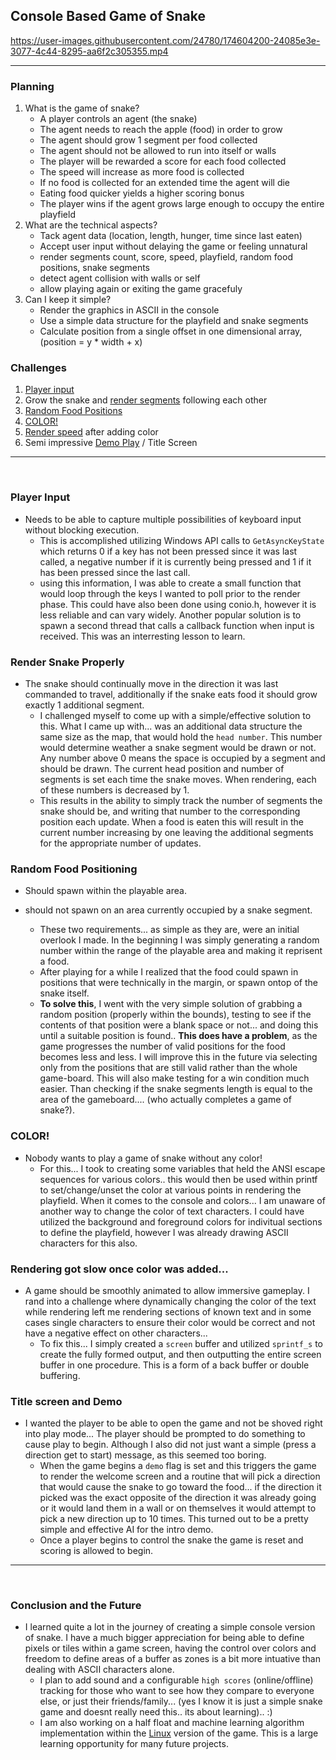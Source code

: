 
## Console Based Game of Snake 
https://user-images.githubusercontent.com/24780/174604200-24085e3e-3077-4c44-8295-aa6f2c305355.mp4

---
### Planning
1. What is the game of snake? 
   - A player controls an agent (the snake)
   - The agent needs to reach the apple (food) in order to grow
   - The agent should grow 1 segment per food collected
   - The agent should not be allowed to run into itself or walls
   - The player will be rewarded a score for each food collected
   - The speed will increase as more food is collected
   - If no food is collected for an extended time the agent will die
   - Eating food quicker yields a higher scoring bonus
   - The player wins if the agent grows large enough to occupy the entire playfield
2. What are the technical aspects?
   - Tack agent data (location, length, hunger, time since last eaten)
   - Accept user input without delaying the game or feeling unnatural
   - render segments count, score, speed, playfield, random food positions, snake segments
   - detect agent collision with walls or self
   - allow playing again or exiting the game gracefuly
3. Can I keep it simple?
   - Render the graphics in ASCII in the console
   - Use a simple data structure for the playfield and snake segments
   - Calculate position from a single offset in one dimensional array, (position = y * width + x)

### Challenges
1. [Player input](#player-input)
2. Grow the snake and [render segments](#render-snake-properly) following each other
3. [Random Food Positions](#random-food-positioning)
4. [COLOR!](#color)
5. [Render speed](#rendering-got-slow-once-color-was-added) after adding color
6. Semi impressive [Demo Play](#title-screen-and-demo) / Title Screen

---
<br>

### Player Input
 * Needs to be able to capture multiple possibilities of keyboard input without blocking execution.
   - This is accomplished utilizing Windows API calls to ```GetAsyncKeyState``` which returns 0 if a key has not been pressed since it was last called, a negative number if it is currently being pressed and 1 if it has been pressed since the last call.
   - using this information, I was able to create a small function that would loop through the keys I wanted to poll prior to the render phase. This could have also been done using conio.h, however it is less reliable and can vary widely. Another popular solution is to spawn a second thread that calls a callback function when input is received. This was an interresting lesson to learn.

### Render Snake Properly
 * The snake should continually move in the direction it was last commanded to travel, additionally if the snake eats food it should grow exactly 1 additional segment.
   - I challenged myself to come up with a simple/effective solution to this. What I came up with... was an additional data structure the same size as the map, that would hold the ```head number```. This number would determine weather a snake segment would be drawn or not. Any number above 0 means the space is occupied by a segment and should be drawn. The current head position and number of segments is set each time the snake moves. When rendering, each of these numbers is decreased by 1.
   - This results in the ability to simply track the number of segments the snake should be, and writing that number to the corresponding position each update. When a food is eaten this will result in the current number increasing by one leaving the additional segments for the appropriate number of updates.

### Random Food Positioning
 * Should spawn within the playable area.
 * should not spawn on an area currently occupied by a snake segment.

   - These two requirements... as simple as they are, were an initial overlook I made. In the beginning I was simply generating a random number within the range of the playable area and making it reprisent a food. 
   - After playing for a while I realized that the food could spawn in positions that were technically in the margin, or spawn ontop of the snake itself. 
   - **To solve this**, I went with the very simple solution of grabbing a random position (properly within the bounds), testing to see if the contents of that position were a blank space or not... and doing this until a suitable position is found.. **This does have a problem**, as the game progresses the number of valid positions for the food becomes less and less. I will improve this in the future via selecting only from the positions that are still valid rather than the whole game-board. This will also make testing for a win condition much easier. Than checking if the snake segments length is equal to the area of the gameboard.... (who actually completes a game of snake?). 

### COLOR!
 * Nobody wants to play a game of snake without any color!
   - For this... I took to creating some variables that held the ANSI escape sequences for various colors.. this would then be used within printf to set/change/unset the color at various points in rendering the playfield. When it comes to the console and colors... I am unaware of another way to change the color of text characters. I could have utilized the background and foreground colors for indivitual sections to define the playfield, however I was already drawing ASCII characters for this also.

### Rendering got slow once color was added...
 * A game should be smoothly animated to allow immersive gameplay. I rand into a challenge where dynamically changing the color of the text while rendering left me rendering sections of known text and in some cases single characters to ensure their color would be correct and not have a negative effect on other characters...
   - To fix this... I simply created a ```screen``` buffer and utilized ```sprintf_s``` to create the fully formed output, and then outputting the entire screen buffer in one procedure. This is a form of a back buffer or double buffering. 

### Title screen and Demo
 * I wanted the player to be able to open the game and not be shoved right into play mode... The player should be prompted to do something to cause play to begin. Although I also did not just want a simple (press a direction get to start) message, as this seemed too boring.
   - When the game begins a `demo` flag is set and this triggers the game to render the welcome screen and a routine that will pick a direction that would cause the snake to go toward the food... if the direction it picked was the exact opposite of the direction it was already going or it would land them in a wall or on themselves it would attempt to pick a new direction up to 10 times. This turned out to be a pretty simple and effective AI for the intro demo. 
   - Once a player begins to control the snake the game is reset and scoring is allowed to begin.
---
<br>

### Conclusion and the Future
 * I learned quite a lot in the journey of creating a simple console version of snake. I have a much bigger appreciation for being able to define pixels or tiles within a game screen, having the control over colors and freedom to define areas of a buffer as zones is a bit more intuative than dealing with ASCII characters alone. 
   - I plan to add sound and a configurable ```high scores``` (online/offline) tracking for those who want to see how they compare to everyone else, or just their friends/family... (yes I know it is just a simple snake game and doesnt really need this.. its about learning).. :)
   - I am also working on a half float and machine learning algorithm implementation within the [Linux](/SnakeGame/Linux/) version of the game. This is a large learning opportunity for many future projects.